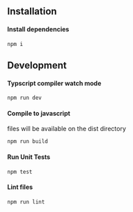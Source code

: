 ## Installation

#### Install dependencies

`npm i`

## Development

#### Typscript compiler watch mode

`npm run dev`

#### Compile to javascript

files will be available on the dist directory

`npm run build`

#### Run Unit Tests

`npm test`

#### Lint files

`npm run lint`
